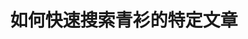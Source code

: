 ---
title: 如何快速搜索青衫的特定文章
tags: [孤独症谱系, AS]
color: danger
description: 生活中那些击垮我们的小事
external_url: http://mp.weixin.qq.com/s?__biz=MzIyMzgyMjY5NQ==&amp;mid=2247484053&amp;idx=2&amp;sn=274d738499c57df9cf7fe8fd02e2beed&amp;chksm=e819149ddf6e9d8b18f2f050a4e4952261fb306070727e5d9f96afaa07419497cd33569f4f4c&amp;scene=27#wechat_redirect
---